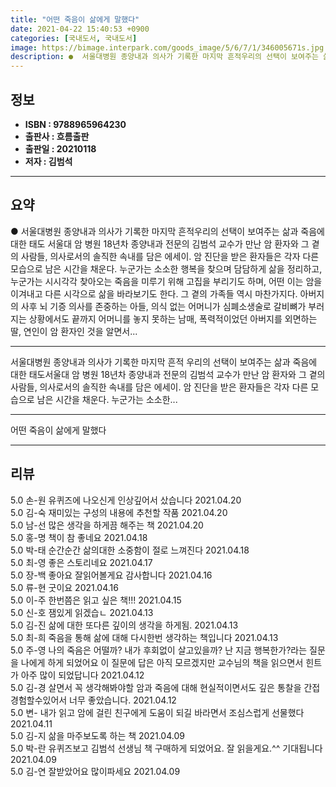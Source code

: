 ```yaml
---
title: "어떤 죽음이 삶에게 말했다"
date: 2021-04-22 15:40:53 +0900
categories: [국내도서, 국내도서]
image: https://bimage.interpark.com/goods_image/5/6/7/1/346005671s.jpg
description: ●  서울대병원 종양내과 의사가 기록한 마지막 흔적우리의 선택이 보여주는 삶과 죽음에 대한 태도 서울대 암 병원 18년차 종양내과 전문의 김범석 교수가 만난 암 환자와 그 곁의 사람들, 의사로서의 솔직한 속내를 담은 에세이. 암 진단을 받은 환자들은 각자 다른 모습으로 남은 시간을 채운다. 누군가는 소소
---
```


## **정보**

- **ISBN : 9788965964230**
- **출판사 : 흐름출판**
- **출판일 : 20210118**
- **저자 : 김범석**

------



## **요약**

●  서울대병원 종양내과 의사가 기록한 마지막 흔적우리의 선택이 보여주는 삶과 죽음에 대한 태도 서울대 암 병원 18년차 종양내과 전문의 김범석 교수가 만난 암 환자와 그 곁의 사람들, 의사로서의 솔직한 속내를 담은 에세이. 암 진단을 받은 환자들은 각자 다른 모습으로 남은 시간을 채운다. 누군가는 소소한 행복을 찾으며 담담하게 삶을 정리하고, 누군가는 시시각각 찾아오는 죽음을 미루기 위해 고집을 부리기도 하며, 어떤 이는 암을 이겨내고 다른 시각으로 삶을 바라보기도 한다. 그 곁의 가족들 역시 마찬가지다. 아버지의 사후 뇌 기증 의사를 존중하는 아들, 의식 없는 어머니가 심폐소생술로 갈비뼈가 부러지는 상황에서도 끝까지 어머니를 놓지 못하는 남매, 폭력적이었던 아버지를 외면하는 딸, 연인이 암 환자인 것을 알면서...

------

서울대병원 종양내과 의사가 기록한 마지막 흔적
우리의 선택이 보여주는 삶과 죽음에 대한 태도서울대 암 병원 18년차 종양내과 전문의 김범석 교수가 만난 암 환자와 그 곁의 사람들, 의사로서의 솔직한 속내를 담은 에세이. 암 진단을 받은 환자들은 각자 다른 모습으로 남은 시간을 채운다. 누군가는 소소한... 

------


어떤 죽음이 삶에게 말했다 

------


## **리뷰** 

5.0 손-원 유퀴즈에 나오신게 인상깊어서 샀습니다 2021.04.20 <br/>5.0 김-숙 재미있는 구성의 내용에 추천할 작품 2021.04.20 <br/>5.0 남-선 많은 생각을 하게끔 해주는 책 2021.04.20 <br/>5.0 홍-명 책이 참 좋네요  2021.04.18 <br/>5.0 박-태 순간순간 삶의대한 소중함이 절로  느껴진다 2021.04.18 <br/>5.0 최-영 좋은 스토리네요 2021.04.17 <br/>5.0 장-백 좋아요 잘읽어볼게요 감사합니다 2021.04.16 <br/>5.0 류-현 굿이요 2021.04.16 <br/>5.0 이-주 한번쯤은 읽고 싶은 책!!! 2021.04.15 <br/>5.0 신-호 잼있게 읽겠습ㄴ 2021.04.13 <br/>5.0 김-진 삶에 대한 또다른 깊이의 생각을 하게됨. 2021.04.13 <br/>5.0 최-희 죽음을 통해 삶에 대해 다시한번 생각하는 책입니다 2021.04.13 <br/>5.0 주-영 나의 죽음은 어떨까? 내가 후회없이 살고있을까? 난 지금 행복한가?라는 질문을 나에게 하게 되었어요 이 질문에 답은 아직 모르겠지만 교수님의 책을 읽으면서 힌트가 아주 많이 되었답니다  2021.04.12 <br/>5.0 김-경 살면서 꼭 생각해봐야할 암과 죽음에 대해 현실적이면서도 깊은 통찰을 간접경험할수있어서 너무 좋았습니다. 2021.04.12 <br/>5.0 변- 내가 읽고 암에 걸린 친구에게 도움이 되길 바라면서 조심스럽게 선물했다 2021.04.11 <br/>5.0 김-지 삶을 마주보도록 하는 책 2021.04.09 <br/>5.0 박-란 유퀴즈보고 김범석 선생님 책 구매하게 되었어요.
잘 읽을게요.^^ 기대됩니다 2021.04.09 <br/>5.0 김-연 잘받았어요 많이파세요  2021.04.09 <br/>